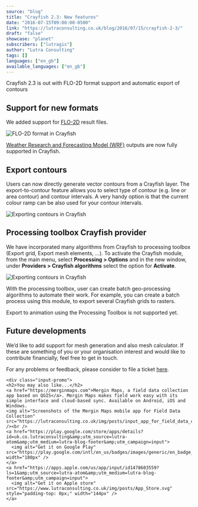 ```yaml
---
source: "blog"
title: "Crayfish 2.3: New features"
date: "2016-07-15T09:00:00-0500"
link: "https://lutraconsulting.co.uk/blog/2016/07/15/crayfish-2-3/"
draft: "false"
showcase: "planet"
subscribers: ["lutragis"]
author: "Lutra Consulting"
tags: []
languages: ["en_gb"]
available_languages: ["en_gb"]
---
```


<p>Crayfish 2.3 is out with FLO-2D format support and automatic export of contours</p>

<!-- more -->

<h2 id="support-for-new-formats">Support for new formats</h2>

<p>We added support for <a href="http://www.flo-2d.com/" target="_blank">FLO-2D</a> result files.</p>

<p><img alt="FLO-2D format in Crayfish" src="https://www.lutraconsulting.co.uk/img/posts/flo2d_format.png" /></p>

<p><a href="http://www.wrf-model.org/index.php">Weather Research and Forecasting Model (WRF)</a> outputs are now fully supported in Crayfish.</p>

<h2 id="export-contours">Export contours</h2>
<p>Users can now directly generate vector contours from a Crayfish layer. The export-to-contour feature allows you to select type of contour (e.g. line or area contour) and contour intervals. A very handy option is that the current colour ramp can be also used for your contour intervals.</p>

<p><img alt="Exporting contours in Crayfish" src="https://www.lutraconsulting.co.uk/img/posts/export_contours.png" /></p>

<h2 id="processing-toolbox-crayfish-provider">Processing toolbox Crayfish provider</h2>

<p>We have incorporated many algorithms from Crayfish to processing toolbox (Export grid, Export mesh elements, …). To activate the Crayfish module, from the main menu, select <strong>Processing &gt; Options</strong> and in the new window, under <strong>Providers &gt; Crayfish algorithms</strong> select the option for <strong>Activate</strong>.</p>

<p><img alt="Exporting contours in Crayfish" src="https://www.lutraconsulting.co.uk/img/posts/crayfish_ptb.png" /></p>

<p>With the processing toolbox, user can create batch geo-processing algorithms to automate their work. For example, you can create a batch process using this module, to export several Crayfish grids to rasters.</p>

<p>Export to animation using the Processing Toolbox is not supported yet.</p>

<h2 id="future-developments">Future developments</h2>

<p>We’d like to add support for mesh generation and also mesh calculator. If these are something of you or your organisation interest and would like to contribute financially, feel free to get in touch.</p>

<p>For any problems or feedback, please consider to file a ticket <a href="https://github.com/lutraconsulting/qgis-crayfish-plugin/issues" title="Crayfish issues">here</a>.</p>

    <div class="input-promo">
    <h2>You may also like...</h2>
    <a href="https://merginmaps.com">Mergin Maps, a field data collection app based on QGIS</a>. Mergin Maps makes field work easy with its simple interface and cloud-based sync. Available on Android, iOS and Windows.
    <img alt="Screenshots of the Mergin Maps mobile app for Field Data Collection" src="https://lutraconsulting.co.uk/img/posts/input_app_for_field_data_collection.jpg" /><br />
    <a href="https://play.google.com/store/apps/details?id=uk.co.lutraconsulting&amp;utm_source=lutra-atom&amp;utm_medium=lutra-blog-footer&amp;utm_campaign=input">
      <img alt="Get it on Google Play" src="https://play.google.com/intl/en_us/badges/images/generic/en_badge_web_generic.png" width="180px" />
    </a>
    <a href="https://apps.apple.com/us/app/input/id1478603559?ls=1&amp;utm_source=lutra-atom&amp;utm_medium=lutra-blog-footer&amp;utm_campaign=input">
      <img alt="Get it on Apple store" src="https://www.lutraconsulting.co.uk/img/posts/App_Store.svg" style="padding-top: 0px;" width="144px" />
    </a>
  </div>
